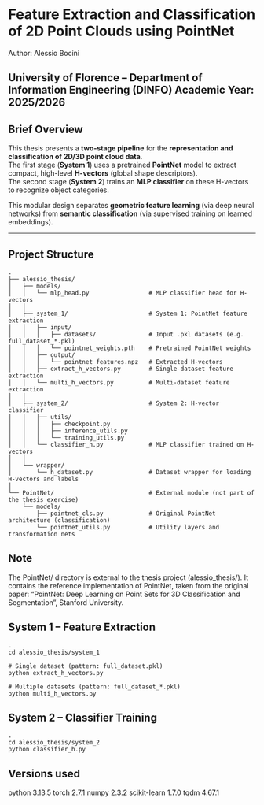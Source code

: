 # Feature Extraction and Classification of 2D Point Clouds using PointNet

Author: Alessio Bocini

University of Florence – Department of Information Engineering (DINFO)
Academic Year: 2025/2026
---

## Brief Overview
This thesis presents a **two-stage pipeline** for the **representation and classification of 2D/3D point cloud data**.  
The first stage (**System 1**) uses a pretrained **PointNet** model to extract compact, high-level **H-vectors** (global shape descriptors).  
The second stage (**System 2**) trains an **MLP classifier** on these H-vectors to recognize object categories.  

This modular design separates **geometric feature learning** (via deep neural networks) from **semantic classification** (via supervised training on learned embeddings).

---

## Project Structure
```text
.
├── alessio_thesis/
│   ├── models/
│   │   └── mlp_head.py                 # MLP classifier head for H-vectors
│   │
│   ├── system_1/                       # System 1: PointNet feature extraction
│   │   ├── input/
│   │   │   ├── datasets/               # Input .pkl datasets (e.g. full_dataset_*.pkl)
│   │   │   └── pointnet_weights.pth    # Pretrained PointNet weights
│   │   ├── output/
│   │   │   └── pointnet_features.npz   # Extracted H-vectors
│   │   ├── extract_h_vectors.py        # Single-dataset feature extraction
│   │   └── multi_h_vectors.py          # Multi-dataset feature extraction
│   │
│   ├── system_2/                       # System 2: H-vector classifier
│   │   ├── utils/
│   │   │   ├── checkpoint.py
│   │   │   ├── inference_utils.py
│   │   │   └── training_utils.py
│   │   └── classifier_h.py             # MLP classifier trained on H-vectors
│   │
│   └── wrapper/
│       └── h_dataset.py                # Dataset wrapper for loading H-vectors and labels
│
└── PointNet/                           # External module (not part of the thesis exercise)
    └── models/
        ├── pointnet_cls.py             # Original PointNet architecture (classification)
        └── pointnet_utils.py           # Utility layers and transformation nets
```
## Note
The PointNet/ directory is external to the thesis project (alessio_thesis/).
It contains the reference implementation of PointNet, taken from the original paper: “PointNet: Deep Learning on Point Sets for 3D Classification and Segmentation”, Stanford University.

## System 1 – Feature Extraction

```text
.
cd alessio_thesis/system_1

# Single dataset (pattern: full_dataset.pkl)
python extract_h_vectors.py

# Multiple datasets (pattern: full_dataset_*.pkl)
python multi_h_vectors.py
```

## System 2 – Classifier Training
```text
.
cd alessio_thesis/system_2
python classifier_h.py
```
## Versions used

python 3.13.5
torch 2.7.1
numpy 2.3.2
scikit-learn 1.7.0
tqdm 4.67.1
